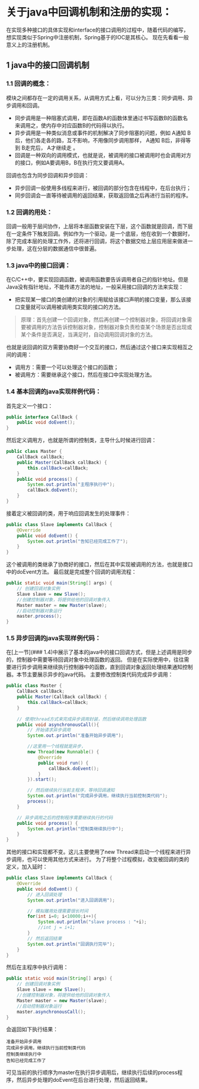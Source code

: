 # 关于java中回调机制和注册的实现：

在实现多种接口的具体实现和interface的接口调用的过程中，随着代码的编写，想实现类似于Spring中注册机制，Spring基于的IOC是其核心。
现在先看看一般意义上的注册机制。

## 1 java中的接口回调机制

### 1.1 回调的概念：
模块之间都存在一定的调用关系，从调用方式上看，可以分为三类：同步调用、异步调用和回调。
- 同步调用是一种阻塞式调用，即在函数A的函数体里通过书写函数B的函数名来调用之，使内存中对应函数B的代码得以执行。
- 异步调用是一种类似消息或事件的机制解决了同步阻塞的问题，例如 A通知 B后，他们各走各的路，互不影响，不用像同步调用那样， A通知 B后，非得等到 B走完后， A才继续走 。
- 回调是一种双向的调用模式，也就是说，被调用的接口被调用时也会调用对方的接口，例如A要调用B，B在执行完又要调用A。

回调也包含为同步回调和异步回调：
- 异步回调一般使用多线程来进行，被回调的部分包含在线程中，在后台执行；
- 同步回调会一直等待被调用的返回结果，获取返回值之后再进行当前的程序。

### 1.2 回调的用处：
回调一般用于层间协作，上层将本层函数安装在下层，这个函数就是回调，而下层在一定条件下触发回调。例如作为一个驱动，是一个底层，他在收到一个数据时，除了完成本层的处理工作外，还将进行回调，将这个数据交给上层应用层来做进一步处理，这在分层的数据通信中很普遍。

### 1.3 java中的接口回调：
在C/C++中，要实现回调函数，被调用函数要告诉调用者自己的指针地址。但是Java没有指针地址，不能传递方法的地址，一般采用接口回调的方法来实现：
- 把实现某一接口的类创建的对象的引用赋给该接口声明的接口变量，那么该接口变量就可以调用被调用类实现的接口的方法。
> 原理：首先创建一个回调对象，然后再创建一个控制器对象，将回调对象需要被调用的方法告诉控制器对象，控制器对象负责检查某个场景是否出现或某个条件是否满足，当满足时，自动调用回调对象的方法。

也就是说回调的双方需要协商好一个交互的接口，然后通过这个接口来实现相互之间的调用：
- 调用方：需要一个可以处理这个接口的函数；
- 被调用方：需要继承这个接口，然后在接口中实现处理方法。

### 1.4 基本回调的java实现样例代码：
首先定义一个接口：
```java
public interface CallBack {
    public void doEvent();
}
 ```
然后定义调用方，也就是所谓的控制类，主导什么时候进行回调：
```java
public class Master {
    CallBack callBack;
    public Master(CallBack callBack) {
        this.callBack=callBack;
    }
    public void process() {
        System.out.println("主程序执行中");
        callBack.doEvent();
    }
}
```
接着定义被回调的类，用于响应回调发生的处理事件：
```java
public class Slave implements CallBack {
    @Override
    public void doEvent() {
        System.out.println("告知已经完成工作了");
    }
}
```
这个被调用的类继承了协商好的接口，然后在其中实现被调用的方法，也就是接口中的doEvent方法。
最后就是完成整个回调的调用流程：
```java
public static void main(String[] args) {
    // 创建回调对象实例
    Slave slave = new Slave(); 
    //创建控制器对象，将提供给他的回调对象传入
    Master master = new Master(slave);
    //启动控制器对象运行
    master.process();
}
```

### 1.5 异步回调的java实现样例代码：
在[上一节](### 1.4)中展示了基本的java中的接口回调方式，但是上述调用是同步的，控制器中需要等待回调对象中处理函数的返回。
但是在实际使用中，往往需要进行异步调用来继续执行控制器中的函数，直到回调对象返回处理结果通知控制器。本节主要展示异步的java代码。
主要修改控制类代码完成异步调用：
```java
public class Master {
    CallBack callBack;
    public Master(CallBack callBack) {
        this.callBack=callBack;
    }
    
    // 使用thread方式来完成异步调用封装，然后继续调用处理函数
    public void asynchronousCall(){
        // 开始请求异步调用
        System.out.println("准备开始异步调用");

        //这里用一个线程就是异步，
        new Thread(new Runnable() {
            @Override
            public void run() {
                callBack.doEvent();
            }
        }).start();

        // 然后继续执行当前主程序，等待回调通知
        System.out.println("完成异步调用，继续执行当前控制类代码");
        process();
    }

    // 异步调用之后的控制程序需要继续执行的代码
    public void process() {
        System.out.println("控制类继续执行中");
    }
}
```
其他的接口和实现都不变。这儿主要使用了new Thread来启动一个线程来进行异步调用，也可以使用其他方式来进行。
为了将整个过程模拟，改变被回调的类的定义，加入延时：
```java
public class Slave implements CallBack {
    @Override
    public void doEvent() {
        // 进入回调处理
        System.out.println("进入回调调用");

        // 模拟雕用处理需要很长时间
        for(int i=0; i<10000;i++){
            System.out.println("slave process : "+i);
            //int j = i+1;
        }
        // 然后返回结果
        System.out.println("回调执行完毕");
    }
}
```
然后在主程序中执行调用：
```java
public static void main(String[] args) {
    // 创建回调对象实例
    Slave slave = new Slave();
    //创建控制器对象，将提供给他的回调对象传入
    Master master = new Master(slave);
    //启动控制器对象运行
    master.asynchronousCall();
}
```
会返回如下执行结果：
```shell
准备开始异步调用
完成异步调用，继续执行当前控制类代码
控制类继续执行中
告知已经完成工作了
```
可见当前的执行顺序为master在执行异步调用后，继续执行后续的process程序，然后异步处理的doEvent在后台进行处理，然后返回结果。